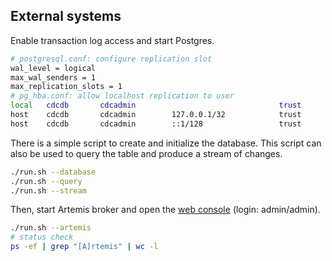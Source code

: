 ## External systems

Enable transaction log access and start Postgres.
```sh
# postgresql.conf: configure replication slot
wal_level = logical
max_wal_senders = 1
max_replication_slots = 1
# pg_hba.conf: allow localhost replication to user
local   cdcdb       cdcadmin                                trust
host    cdcdb       cdcadmin        127.0.0.1/32            trust
host    cdcdb       cdcadmin        ::1/128                 trust
```

There is a simple script to create and initialize the database.
This script can also be used to query the table and produce a stream of changes.
```sh
./run.sh --database
./run.sh --query
./run.sh --stream
```

Then, start Artemis broker and open the [web console](http://localhost:8161/console) (login: admin/admin).
```sh
./run.sh --artemis
# status check
ps -ef | grep "[A]rtemis" | wc -l
```
